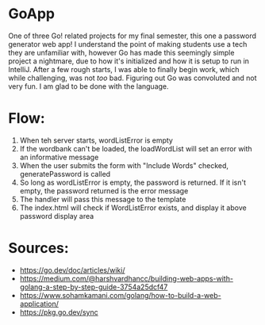 # GoApp
One of three Go! related projects for my final semester, this one a password generator web app!
I understand the point of making students use a tech they are unfamiliar with, however Go has made
this seemingly simple project a nightmare, due to how it's initialized and how it is setup to run in
IntelliJ. After a few rough starts, I was able to finally begin work, which while challenging, was not
_too_ bad. Figuring out Go was convoluted and not very fun. I am glad to be done with the language.

# Flow:
1) When teh server starts, wordListError is empty
2) If the wordbank can't be loaded, the loadWordList will set an error with an informative message
3) When the user submits the form with "Include Words" checked, generatePassword is called
4) So long as wordListError is empty, the password is returned. If it isn't empty, the password returned is the error message
5) The handler will pass this message to the template
6) The index.html will check if WordListError exists, and display it above password display area


# Sources:
- https://go.dev/doc/articles/wiki/
- https://medium.com/@harshvardhancc/building-web-apps-with-golang-a-step-by-step-guide-3754a25dcf47
- https://www.sohamkamani.com/golang/how-to-build-a-web-application/
- https://pkg.go.dev/sync